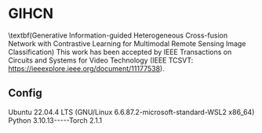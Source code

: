 # GIHCN
\textbf(Generative Information-guided Heterogeneous Cross-fusion Network with Contrastive Learning for Multimodal Remote Sensing Image Classification)
This work has been accepted by IEEE Transactions on Circuits and Systems for Video Technology (IEEE TCSVT: https://ieeexplore.ieee.org/document/11177538).
## Config
Ubuntu 22.04.4 LTS (GNU/Linux 6.6.87.2-microsoft-standard-WSL2 x86_64)
Python 3.10.13-----Torch 2.1.1
